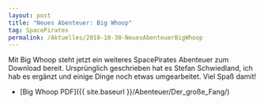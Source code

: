 ```yaml
---
layout: post
title: "Neues Abenteuer: Big Whoop"
tag: SpacePirates
permalink: /Aktuelles/2010-10-30-NeuesAbenteuerBigWhoop
---
```



Mit Big Whoop steht jetzt ein weiteres SpacePirates Abenteuer zum Download bereit. Ursprünglich geschrieben hat es Stefan Schwiedland, ich hab es ergänzt und einige Dinge noch etwas umgearbeitet. Viel Spaß damit!

- [Big Whoop PDF]({{ site.baseurl }}/Abenteuer/Der_große_Fang/)
